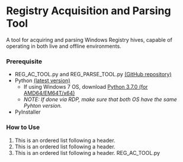 # Registry Acquisition and Parsing Tool

A tool for acquiring and parsing Windows Registry hives, capable of operating in both live and offline environments.

### Prerequisite

- REG_AC_TOOL.py and REG_PARSE_TOOL.py [(GitHub repository)](https://github.com/JohnBadels/SECU3-LAB-3)
- Python [(latest version)](https://www.python.org/downloads/)
  - If using Windows 7 OS, download [Python 3.7.0 (for AMD64/EM64T/x64)](https://www.python.org/downloads/release/python-370/) 
  - _NOTE: If done via RDP, make sure that both OS have the same Pyhton version._
- PyInstaller

### How to Use

1.  This is an ordered list following a header.
2.  This is an ordered list following a header.
3.  This is an ordered list following a header.
REG_AC_TOOL.py
